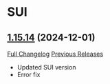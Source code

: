 # SUI

## [1.15.14](https://github.com/Syiana/SUI/tree/1.15.14) (2024-12-01)
[Full Changelog](https://github.com/Syiana/SUI/compare/1.15.13...1.15.14) [Previous Releases](https://github.com/Syiana/SUI/releases)

- Updated SUI version  
- Error fix  
